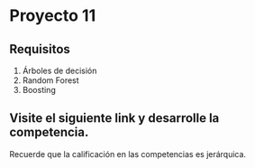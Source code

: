 # Proyecto 11

## Requisitos

1. Árboles de decisión
2. Random Forest
3. Boosting

## Visite el siguiente link y desarrolle la competencia. 



Recuerde que la calificación en las competencias es jerárquica.
